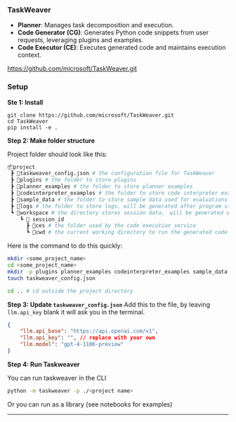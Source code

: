 ### TaskWeaver

- **Planner**: Manages task decomposition and execution.
- **Code Generator (CG)**: Generates Python code snippets from user requests, leveraging plugins and examples.
- **Code Executor (CE)**: Executes generated code and maintains execution context.

https://github.com/microsoft/TaskWeaver.git


### Setup

**Ste 1: Install**
```
git clone https://github.com/microsoft/TaskWeaver.git
cd TaskWeaver
pip install -e . 
```


**Step 2: Make folder structure**

Project folder should look like this:
```bash
📦project
 ┣ 📜taskweaver_config.json # the configuration file for TaskWeaver
 ┣ 📂plugins # the folder to store plugins
 ┣ 📂planner_examples # the folder to store planner examples
 ┣ 📂codeinterpreter_examples # the folder to store code interpreter examples
 ┣ 📂sample_data # the folder to store sample data used for evaluations
 ┣ 📂logs # the folder to store logs, will be generated after program starts
 ┗ 📂workspace # the directory stores session data， will be generated after program starts
    ┗ 📂 session_id 
      ┣ 📂ces # the folder used by the code execution service
      ┗ 📂cwd # the current working directory to run the generated code
```

Here is the command to do this quickly:
```bash
mkdir <some_project_name>
cd <some_project_name>
mkdir -p plugins planner_examples codeinterpreter_examples sample_data logs workspace/session_id/ces workspace/session_id/cwd
touch taskweaver_config.json

cd .. # cd outside the project directory
```

**Step 3: Update `taskweaver_config.json`**
Add this to the file, by leaving `llm.api_key` blank it will ask you in the terminal.
```json
{
    "llm.api_base": "https://api.openai.com/v1",
    "llm.api_key": "", // replace with your own
    "llm.model": "gpt-4-1106-preview"
}
```

**Step 4: Run Taskweaver**

You can run taskweaver in the CLI
```bash
python -m taskweaver -p ./<project name>
```

Or you can run as a library (see notebooks for examples)

----
